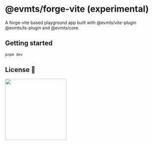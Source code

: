 # @evmts/forge-vite (experimental)

A forge-vite based playground app built with @evmts/vite-plugin @evmts/ts-plugin and @evmts/core.

## Getting started

```bash
pnpm dev
```

## License 📄

<a href="./LICENSE"><img src="https://user-images.githubusercontent.com/35039927/231030761-66f5ce58-a4e9-4695-b1fe-255b1bceac92.png" width="200" /></a>
